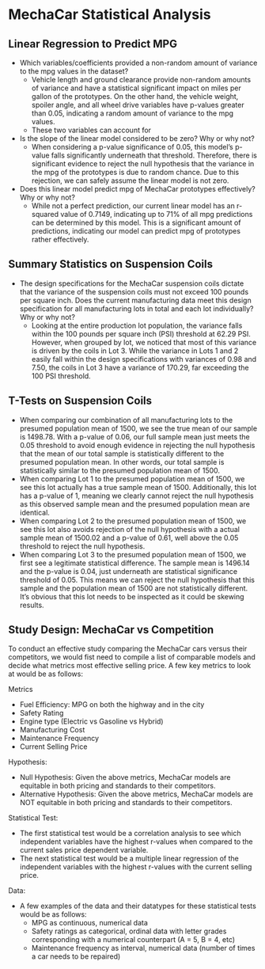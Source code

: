 # MechaCar Statistical Analysis

## Linear Regression to Predict MPG
* Which variables/coefficients provided a non-random amount of variance to the mpg values in the dataset?
    * Vehicle length and ground clearance provide non-random amounts of variance and have a statistical significant impact on miles per gallon of the prototypes. On the other hand, the vehicle weight, spoiler angle, and all wheel drive variables have p-values greater than 0.05, indicating a random amount of variance to the mpg values. 
    * These two variables can account for 
* Is the slope of the linear model considered to be zero? Why or why not?
    * When considering a p-value significance of 0.05, this model’s p-value falls significantly underneath that threshold. Therefore, there is significant evidence to reject the null hypothesis that the variance in the mpg of the prototypes is due to random chance. Due to this rejection, we can safely assume the linear model is not zero. 
* Does this linear model predict mpg of MechaCar prototypes effectively? Why or why not?
    * While not a perfect prediction, our current linear model has an r-squared value of 0.7149, indicating up to 71% of all mpg predictions can be determined by this model. This is a significant amount of predictions, indicating our model can predict mpg of prototypes rather effectively.

## Summary Statistics on Suspension Coils
* The design specifications for the MechaCar suspension coils dictate that the variance of the suspension coils must not exceed 100 pounds per square inch. Does the current manufacturing data meet this design specification for all manufacturing lots in total and each lot individually? Why or why not?
    * Looking at the entire production lot population, the variance falls within the 100 pounds per square inch (PSI) threshold at 62.29 PSI. However, when grouped by lot, we noticed that most of this variance is driven by the coils in Lot 3. While the variance in Lots 1 and 2 easily fall within the design specifications with variances of 0.98 and 7.50, the coils in Lot 3 have a variance of 170.29, far exceeding the 100 PSI threshold. 

## T-Tests on Suspension Coils
- When comparing our combination of all manufacturing lots to the presumed population mean of 1500, we see the true mean of our sample is 1498.78. With a p-value of 0.06, our full sample mean just meets the 0.05 threshold to avoid enough evidence in rejecting the null hypothesis that the mean of our total sample is statistically different to the presumed population mean. In other words, our total sample is statistically similar to the presumed population mean of 1500. 
- When comparing Lot 1 to the presumed population mean of 1500, we see this lot actually has a true sample mean of 1500. Additionally, this lot has a p-value of 1, meaning we clearly cannot reject the null hypothesis as this observed sample mean and the presumed population mean are identical. 
- When comparing Lot 2 to the presumed population mean of 1500, we see this lot also avoids rejection of the null hypothesis with a actual sample mean of 1500.02 and a p-value of 0.61, well above the 0.05 threshold to reject the null hypothesis.
- When comparing Lot 3 to the presumed population mean of 1500, we first see a legitimate statistical difference. The sample mean is 1496.14 and the p-value is 0.04, just underneath are statistical significance threshold of 0.05. This means we can reject the null hypothesis that this sample and the population mean of 1500 are not statistically different. It’s obvious that this lot needs to be inspected as it could be skewing results. 

## Study Design: MechaCar vs Competition
To conduct an effective study comparing the MechaCar cars versus their competitors, we would fist need to compile a list of comparable models and decide what metrics most effective selling price. A few key metrics to look at would be as follows:


Metrics 
- Fuel Efficiency: MPG on both the highway and in the city
- Safety Rating
- Engine type (Electric vs Gasoline vs Hybrid)
- Manufacturing Cost
- Maintenance Frequency
- Current Selling Price

Hypothesis:
- Null Hypothesis: Given the above metrics, MechaCar models are equitable in both pricing and standards to their competitors.
- Alternative Hypothesis: Given the above metrics, MechaCar models are NOT equitable in both pricing and standards to their competitors.

Statistical Test:
- The first statistical test would be a correlation analysis to see which independent variables have the highest r-values when compared to the current sales price dependent variable. 
- The next statistical test would be a multiple linear regression of the independent variables with the highest r-values with the current selling price.

Data:
- A few examples of the data and their datatypes for these statistical tests would be as follows:
    - MPG as continuous, numerical data
    - Safety ratings as categorical, ordinal data with letter grades corresponding with a numerical counterpart (A = 5, B = 4, etc)
    - Maintenance frequency as interval, numerical data (number of times a car needs to be repaired)

